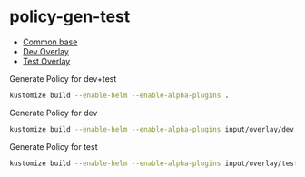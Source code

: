 # policy-gen-test

- [Common base](input/base)
- [Dev Overlay](input/overlay/dev)
- [Test Overlay](input/overlay/test)

Generate Policy for dev+test

```bash
kustomize build --enable-helm --enable-alpha-plugins .
```

Generate Policy for dev

```bash
kustomize build --enable-helm --enable-alpha-plugins input/overlay/dev
```

Generate Policy for test

```bash
kustomize build --enable-helm --enable-alpha-plugins input/overlay/test
```
